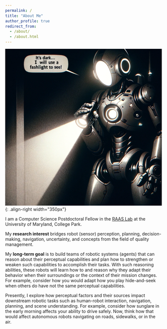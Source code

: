 ```yaml
---
permalink: /
title: "About Me"
author_profile: true
redirect_from: 
  - /about/
  - /about.html
---
```


<!-- ![Illustration of light-based perceptual factors](/images/blinding_sunlight_for_robot.png){: .align-right width="350px"} -->
![Illustration of light-based perceptual factors 2](/images/dark_room_flashlight_robot.png){: .align-right width="350px"}


I am a Computer Science Postdoctoral Fellow in the [RAAS Lab](https://www.raaslab.org) at the University of Maryland, College Park.

My **research interest** bridges robot (sensor) perception, planning, decision-making, navigation, uncertainty, and concepts from the field of quality management.

My **long-term goal** is to build teams of robotic systems (agents) that can reason about their perceptual capabilities and plan how to strengthen or weaken such capabilities to accomplish their tasks. With such reasoning abilities, these robots will learn how to and reason why they adapt their behavior when their surroundings or the context of their mission changes. For example, consider how you would adapt how you play hide-and-seek when others do have not the same perceptual capabilities.

<!--
1. Reason about their perceptual capabilities.

2. Reason about the perceptual capabilities of others.

3. Plan how to strengthen or weaken such capabilities (i.e., either their perception or the perception of others) to accomplish a task.
-->

<!-- For example, let us say a robot (the agent) needs to visually search for spare parts (the task) to repair one of its arms. But the parts are in a dimly lit room, which makes it hard to find them. So, the robot uses a flashlight to illuminate the room, strengthening its ability to see the parts (see figure). Through my long-term work, this robot **understands** that the room is *not well-lit*; its cameras *work best in well-lit areas*; light sources such as flashlight *illuminate* areas; and using a light source appropriately *increases its (the robot's) ability* to search for the spare parts in the room. In a much different example, a robot **understands** that creating glare with lights will temporarily blind adversaries, weakening its adversaries' ability to see it and helping it avoid capture. -->

Presently, I explore how perceptual factors and their sources impact downstream robotic tasks such as human-robot interaction, navigation, planning, and scene understanding. For example, consider how sunglare in the early morning affects your ability to drive safely. Now, think how that would affect autonomous robots navigating on roads, sidewalks, or in the air.
